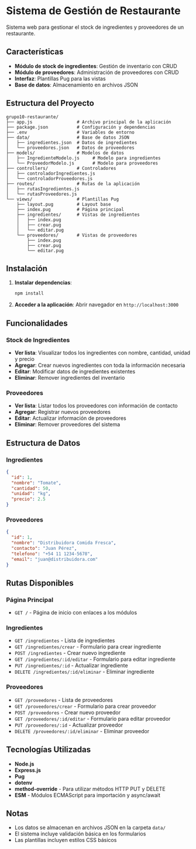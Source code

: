 # Sistema de Gestión de Restaurante

Sistema web para gestionar el stock de ingredientes y proveedores de un restaurante.

## Características

- **Módulo de stock de ingredientes**: Gestión de inventario con CRUD
- **Módulo de proveedores**: Administración de proveedores con CRUD
- **Interfaz**: Plantillas Pug para las vistas
- **Base de datos**: Almacenamiento en archivos JSON

## Estructura del Proyecto

```
grupo10-restaurante/
├── app.js                 # Archivo principal de la aplicación
├── package.json           # Configuración y dependencias
├── .env                   # Variables de entorno
├── data/                  # Base de datos JSON
│   ├── ingredientes.json  # Datos de ingredientes
│   └── proveedores.json   # Datos de proveedores
├── models/                # Modelos de datos
│   ├── IngredienteModelo.js     # Modelo para ingredientes
│   └── ProveedorModelo.js       # Modelo para proveedores
├── controllers/           # Controladores
│   ├── controladorIngredientes.js
│   └── controladorProveedores.js
├── routes/                # Rutas de la aplicación
│   ├── rutasIngredientes.js
│   └── rutasProveedores.js
└── views/                 # Plantillas Pug
    ├── layout.pug         # Layout base
    ├── index.pug          # Página principal
    ├── ingredientes/      # Vistas de ingredientes
    │   ├── index.pug
    │   ├── crear.pug
    │   └── editar.pug
    └── proveedores/       # Vistas de proveedores
        ├── index.pug
        ├── crear.pug
        └── editar.pug
```

## Instalación

1. **Instalar dependencias**:

   ```bash
   npm install
   ```

2. **Acceder a la aplicación**:
   Abrir navegador en `http://localhost:3000`

## Funcionalidades

### Stock de Ingredientes

- **Ver lista**: Visualizar todos los ingredientes con nombre, cantidad, unidad y precio
- **Agregar**: Crear nuevos ingredientes con toda la información necesaria
- **Editar**: Modificar datos de ingredientes existentes
- **Eliminar**: Remover ingredientes del inventario

### Proveedores

- **Ver lista**: Listar todos los proveedores con información de contacto
- **Agregar**: Registrar nuevos proveedores
- **Editar**: Actualizar información de proveedores
- **Eliminar**: Remover proveedores del sistema

## Estructura de Datos

### Ingredientes

```json
{
  "id": 1,
  "nombre": "Tomate",
  "cantidad": 50,
  "unidad": "kg",
  "precio": 2.5
}
```

### Proveedores

```json
{
  "id": 1,
  "nombre": "Distribuidora Comida Fresca",
  "contacto": "Juan Pérez",
  "telefono": "+54 11 1234-5678",
  "email": "juan@distribuidora.com"
}
```

## Rutas Disponibles

### Página Principal

- `GET /` - Página de inicio con enlaces a los módulos

### Ingredientes

- `GET /ingredientes` - Lista de ingredientes
- `GET /ingredientes/crear` - Formulario para crear ingrediente
- `POST /ingredientes` - Crear nuevo ingrediente
- `GET /ingredientes/:id/editar` - Formulario para editar ingrediente
- `PUT /ingredientes/:id` - Actualizar ingrediente
- `DELETE /ingredientes/:id/eliminar` - Eliminar ingrediente

### Proveedores

- `GET /proveedores` - Lista de proveedores
- `GET /proveedores/crear` - Formulario para crear proveedor
- `POST /proveedores` - Crear nuevo proveedor
- `GET /proveedores/:id/editar` - Formulario para editar proveedor
- `PUT /proveedores/:id` - Actualizar proveedor
- `DELETE /proveedores/:id/eliminar` - Eliminar proveedor

## Tecnologías Utilizadas

- **Node.js**
- **Express.js**
- **Pug**
- **dotenv**
- **method-override** - Para utilizar métodos HTTP PUT y DELETE
- **ESM** - Módulos ECMAScript para importación y async/await

## Notas

- Los datos se almacenan en archivos JSON en la carpeta `data/`
- El sistema incluye validación básica en los formularios
- Las plantillas incluyen estilos CSS básicos
